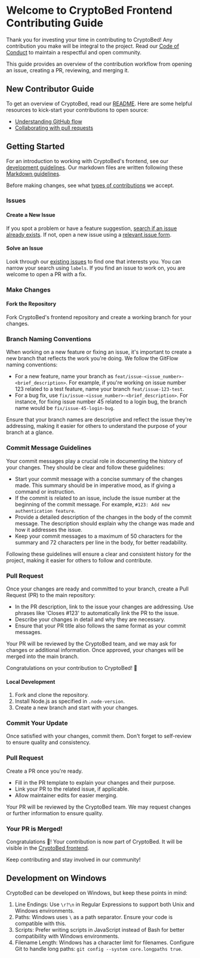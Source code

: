 # Welcome to CryptoBed Frontend Contributing Guide <!-- omit in toc -->

Thank you for investing your time in contributing to CryptoBed! Any contribution you make will be integral to the project. Read our [Code of Conduct](./CODE_OF_CONDUCT.md) to maintain a respectful and open community.

This guide provides an overview of the contribution workflow from opening an issue, creating a PR, reviewing, and merging it.

## New Contributor Guide

To get an overview of CryptoBed, read our [README](README.md). Here are some helpful resources to kick-start your contributions to open source:

- [Understanding GitHub flow](https://docs.github.com/en/get-started/quickstart/github-flow)
- [Collaborating with pull requests](https://docs.github.com/en/github/collaborating-with-pull-requests)

## Getting Started

For an introduction to working with CryptoBed's frontend, see our [development guidelines](/contributing/README.md). Our markdown files are written following these [Markdown guidelines](https://docs.github.com/en/contributing/writing-for-github-docs/using-markdown-and-liquid-in-github-docs).

Before making changes, see what [types of contributions](/contributing/types-of-contributions.md) we accept.

### Issues

#### Create a New Issue

If you spot a problem or have a feature suggestion, [search if an issue already exists](https://github.com/CryptoBed/frontend/issues). If not, open a new issue using a [relevant issue form](https://github.com/CryptoBed/frontend/issues/new/choose).

#### Solve an Issue

Look through our [existing issues](https://github.com/CryptoBed/frontend/issues) to find one that interests you. You can narrow your search using `labels`. If you find an issue to work on, you are welcome to open a PR with a fix.

### Make Changes

#### Fork the Repository

Fork CryptoBed's frontend repository and create a working branch for your changes.

### Branch Naming Conventions

When working on a new feature or fixing an issue, it's important to create a new branch that reflects the work you're doing. We follow the GitFlow naming conventions:

- For a new feature, name your branch as `feat/issue-<issue_number>-<brief_description>`. For example, if you're working on issue number 123 related to a test feature, name your branch `feat/issue-123-test`.
- For a bug fix, use `fix/issue-<issue_number>-<brief_description>`. For instance, for fixing issue number 45 related to a login bug, the branch name would be `fix/issue-45-login-bug`.

Ensure that your branch names are descriptive and reflect the issue they're addressing, making it easier for others to understand the purpose of your branch at a glance.

### Commit Message Guidelines

Your commit messages play a crucial role in documenting the history of your changes. They should be clear and follow these guidelines:

- Start your commit message with a concise summary of the changes made. This summary should be in imperative mood, as if giving a command or instruction.
- If the commit is related to an issue, include the issue number at the beginning of the commit message. For example, `#123: Add new authentication feature`.
- Provide a detailed description of the changes in the body of the commit message. The description should explain why the change was made and how it addresses the issue.
- Keep your commit messages to a maximum of 50 characters for the summary and 72 characters per line in the body, for better readability.

Following these guidelines will ensure a clear and consistent history for the project, making it easier for others to follow and contribute.

### Pull Request

Once your changes are ready and committed to your branch, create a Pull Request (PR) to the main repository:

- In the PR description, link to the issue your changes are addressing. Use phrases like 'Closes #123' to automatically link the PR to the issue.
- Describe your changes in detail and why they are necessary.
- Ensure that your PR title also follows the same format as your commit messages.

Your PR will be reviewed by the CryptoBed team, and we may ask for changes or additional information. Once approved, your changes will be merged into the main branch.

Congratulations on your contribution to CryptoBed! 🎉

#### Local Development

1. Fork and clone the repository.
2. Install Node.js as specified in `.node-version`.
3. Create a new branch and start with your changes.

### Commit Your Update

Once satisfied with your changes, commit them. Don't forget to self-review to ensure quality and consistency.

### Pull Request

Create a PR once you're ready.

- Fill in the PR template to explain your changes and their purpose.
- Link your PR to the related issue, if applicable.
- Allow maintainer edits for easier merging.

Your PR will be reviewed by the CryptoBed team. We may request changes or further information to ensure quality.

### Your PR is Merged!

Congratulations 🎉! Your contribution is now part of CryptoBed. It will be visible in the [CryptoBed frontend](https://github.com/CryptoBed/frontend).

Keep contributing and stay involved in our community!

## Development on Windows

CryptoBed can be developed on Windows, but keep these points in mind:

1. Line Endings: Use `\r?\n` in Regular Expressions to support both Unix and Windows environments.
2. Paths: Windows uses `\` as a path separator. Ensure your code is compatible with this.
3. Scripts: Prefer writing scripts in JavaScript instead of Bash for better compatibility with Windows environments.
4. Filename Length: Windows has a character limit for filenames. Configure Git to handle long paths: `git config --system core.longpaths true`.

